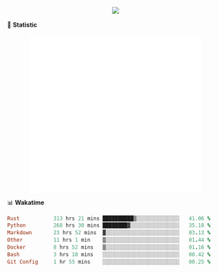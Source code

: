 <!-- https://github.com/DenverCoder1/readme-typing-svg -->
<p align="center">
<img src="https://readme-typing-svg.demolab.com?font=Orbitron&size=25&pause=1000&center=true&vCenter=true&random=false&width=600&lines=Welcome+to+my+GitHub+profile+page!" />


🌟 **Statistic**

<p align="center">
  <img width="400" align="top" src="https://github.com/fllesser/fllesser/blob/main/left.svg" />
  <img width="400" align="top" src="https://github.com/fllesser/fllesser/blob/main/right.svg" />
</p>


📊 **Wakatime**

<!--START_SECTION:waka-->

```ruby
Rust           313 hrs 21 mins ██████████▒░░░░░░░░░░░░░░   41.06 %
Python         268 hrs 30 mins ████████▓░░░░░░░░░░░░░░░░   35.18 %
Markdown       23 hrs 52 mins  ▓░░░░░░░░░░░░░░░░░░░░░░░░   03.13 %
Other          11 hrs 1 min    ▒░░░░░░░░░░░░░░░░░░░░░░░░   01.44 %
Docker         8 hrs 52 mins   ▒░░░░░░░░░░░░░░░░░░░░░░░░   01.16 %
Bash           3 hrs 10 mins   ░░░░░░░░░░░░░░░░░░░░░░░░░   00.42 %
Git Config     1 hr 55 mins    ░░░░░░░░░░░░░░░░░░░░░░░░░   00.25 %
```

<!--END_SECTION:waka-->

